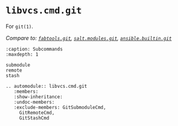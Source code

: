 # `libvcs.cmd.git`

For `git(1)`.

_Compare to: [`fabtools.git`](https://fabtools.readthedocs.io/en/0.19.0/api/git.html#git-module),
[`salt.modules.git`](https://docs.saltproject.io/en/latest/ref/modules/all/salt.modules.git.html),
[`ansible.builtin.git`](https://docs.ansible.com/ansible/latest/collections/ansible/builtin/git_module.html)_

```{toctree}
:caption: Subcommands
:maxdepth: 1

submodule
remote
stash
```

```{eval-rst}
.. automodule:: libvcs.cmd.git
   :members:
   :show-inheritance:
   :undoc-members:
   :exclude-members: GitSubmoduleCmd,
     GitRemoteCmd,
     GitStashCmd
```
